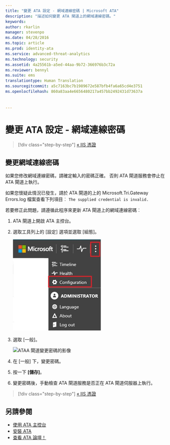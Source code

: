 ```yaml
---
title: "變更 ATA 設定 - 網域連線密碼 | Microsoft ATA"
description: "描述如何變更 ATA 閘道上的網域連線密碼。"
keywords: 
author: rkarlin
manager: stevenpo
ms.date: 04/28/2016
ms.topic: article
ms.prod: identity-ata
ms.service: advanced-threat-analytics
ms.technology: security
ms.assetid: 4a25561b-a5ed-44aa-9b72-366976b3c72a
ms.reviewer: bennyl
ms.suite: ems
translationtype: Human Translation
ms.sourcegitcommit: a5c7163bc7b1989672e587bfb4fa6a65cd4e3751
ms.openlocfilehash: 860a83aa4e6656480217a457bb2492431d73637a


---
```


# 變更 ATA 設定 - 網域連線密碼

>[!div class="step-by-step"]
[« IIS 憑證](modifying-ata-config-iiscert.md)


## 變更網域連線密碼
如果您修改網域連線密碼，請確定輸入的密碼正確。 否則 ATA 閘道服務會停止在 ATA 閘道上執行。

如果您懷疑此情況已發生，請於 ATA 閘道的上的 Microsoft.Tri.Gateway Errors.log 檔案查看下列項目︰
`The supplied credential is invalid.`

若要修正此問題，請遵循此程序來更新 ATA 閘道上的網域連線密碼︰

1.  ATA 閘道上開啟 ATA 主控台。

2.  選取工具列上的 [設定] 選項並選取 [組態]。

    ![ATA 組態設定圖示](media/ATA-config-icon.JPG)

3.  選取 [一般]。

    ![ATAA 閘道變更密碼的影像](media/ATA-GW-change-DC-password.JPG)

4.  在 [一般] 下，變更密碼。

5.  按一下 **[儲存]**。

6.  變更密碼後，手動檢查 ATA 閘道服務是否正在 ATA 閘道伺服器上執行。

>[!div class="step-by-step"]
[« IIS 憑證](modifying-ata-config-iiscert.md)

## 另請參閱
- [使用 ATA 主控台](working-with-ata-console.md)
- [安裝 ATA](install-ata.md)
- [查看 ATA 論壇！](https://social.technet.microsoft.com/Forums/security/home?forum=mata)



<!--HONumber=Jul16_HO3-->


